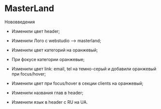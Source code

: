 # MasterLand
 
Нововведения 

- Изменили цвет header;

- Изменили Лого с webstudio --> masterland;

- Изменили цвет категорий на оранжевый;

- При фокусе категории оранжевые;

- Изменили цвет link: email, tel на темно-серый и добавили оранжевый при focus/hover;

- Изменили цвет при focus/hover в секции clients на оранжевый;

- Изменили названия глав в header;

- Изменили язык в header с RU на UA.
